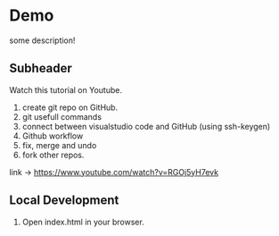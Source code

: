 # Demo

some description!

## Subheader

Watch this tutorial on Youtube.

1. create git repo on GitHub.
2. git usefull commands
3. connect between visualstudio code and GitHub (using ssh-keygen)
4. Github workflow
5. fix, merge and undo 
6. fork other repos.

link -> https://www.youtube.com/watch?v=RGOj5yH7evk

## Local Development
1. Open index.html in your browser.